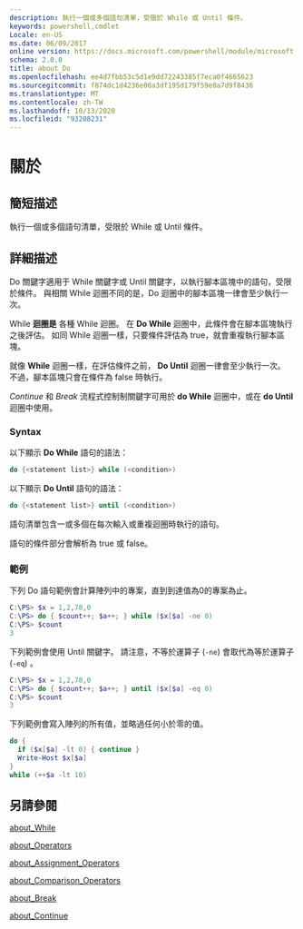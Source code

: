 ```yaml
---
description: 執行一個或多個語句清單，受限於 While 或 Until 條件。
keywords: powershell,cmdlet
Locale: en-US
ms.date: 06/09/2017
online version: https://docs.microsoft.com/powershell/module/microsoft.powershell.core/about/about_do?view=powershell-7&WT.mc_id=ps-gethelp
schema: 2.0.0
title: about_Do
ms.openlocfilehash: ee4d7fbb53c5d1e9dd72243385f7eca0f4665623
ms.sourcegitcommit: f874dc1d4236e06a3df195d179f59e0a7d9f8436
ms.translationtype: MT
ms.contentlocale: zh-TW
ms.lasthandoff: 10/13/2020
ms.locfileid: "93208231"
---
```

# <a name="about-do"></a>關於

## <a name="short-description"></a>簡短描述
執行一個或多個語句清單，受限於 While 或 Until 條件。

## <a name="long-description"></a>詳細描述

Do 關鍵字適用于 While 關鍵字或 Until 關鍵字，以執行腳本區塊中的語句，受限於條件。 與相關 While 迴圈不同的是，Do 迴圈中的腳本區塊一律會至少執行一次。

While **迴圈是** 各種 While 迴圈。 在 **Do While** 迴圈中，此條件會在腳本區塊執行之後評估。 如同 While 迴圈一樣，只要條件評估為 true，就會重複執行腳本區塊。

就像 **While** 迴圈一樣，在評估條件之前， **Do Until** 迴圈一律會至少執行一次。 不過，腳本區塊只會在條件為 false 時執行。

*Continue* 和 *Break* 流程式控制制關鍵字可用於 **do While** 迴圈中，或在 **do Until** 迴圈中使用。

### <a name="syntax"></a>Syntax

以下顯示 **Do While** 語句的語法：

```powershell
do {<statement list>} while (<condition>)
```

以下顯示 **Do Until** 語句的語法：

```powershell
do {<statement list>} until (<condition>)
```

語句清單包含一或多個在每次輸入或重複迴圈時執行的語句。

語句的條件部分會解析為 true 或 false。

### <a name="example"></a>範例

下列 Do 語句範例會計算陣列中的專案，直到到達值為0的專案為止。

```powershell
C:\PS> $x = 1,2,78,0
C:\PS> do { $count++; $a++; } while ($x[$a] -ne 0)
C:\PS> $count
3
```

下列範例會使用 Until 關鍵字。 請注意，不等於運算子 (`-ne`) 會取代為等於運算子 (`-eq`) 。

```powershell
C:\PS> $x = 1,2,78,0
C:\PS> do { $count++; $a++; } until ($x[$a] -eq 0)
C:\PS> $count
3
```

下列範例會寫入陣列的所有值，並略過任何小於零的值。

```powershell
do {
  if ($x[$a] -lt 0) { continue }
  Write-Host $x[$a]
}
while (++$a -lt 10)
```

## <a name="see-also"></a>另請參閱

[about_While](about_While.md)

[about_Operators](about_Operators.md)

[about_Assignment_Operators](about_Assignment_Operators.md)

[about_Comparison_Operators](about_Comparison_Operators.md)

[about_Break](about_Break.md)

[about_Continue](about_Continue.md)
